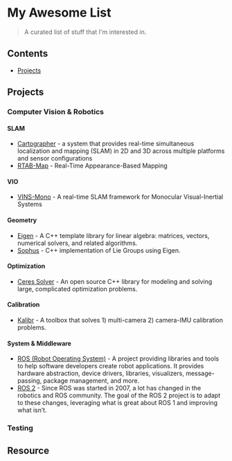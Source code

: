 # My Awesome List

> A curated list of stuff that I'm interested in.

## Contents

- [Projects](#projects)

## Projects

### Computer Vision & Robotics

#### SLAM

- [Cartographer](https://github.com/googlecartographer/cartographer) - a system that provides real-time simultaneous localization and mapping (SLAM) in 2D and 3D across multiple platforms and sensor configurations
- [RTAB-Map](http://introlab.github.io/rtabmap) - Real-Time Appearance-Based Mapping

#### VIO

- [VINS-Mono](https://github.com/HKUST-Aerial-Robotics/VINS-Mono) - A real-time SLAM framework for Monocular Visual-Inertial Systems

#### Geometry

- [Eigen](http://eigen.tuxfamily.org) - A C++ template library for linear algebra: matrices, vectors, numerical solvers, and related algorithms.
- [Sophus](https://github.com/strasdat/Sophus) - C++ implementation of Lie Groups using Eigen.

#### Optimization 

- [Ceres Solver](http://ceres-solver.org) - An open source C++ library for modeling and solving large, complicated optimization problems.

#### Calibration

- [Kalibr](https://github.com/ethz-asl/kalibr) - A toolbox that solves 1) multi-camera 2) camera-IMU calibration problems.

#### System & Middleware

- [ROS (Robot Operating System)](http://wiki.ros.org/) - A project providing libraries and tools to help software developers create robot applications. It provides hardware abstraction, device drivers, libraries, visualizers, message-passing, package management, and more.
- [ROS 2](https://github.com/ros2/ros2/wiki) - Since ROS was started in 2007, a lot has changed in the robotics and ROS community. The goal of the ROS 2 project is to adapt to these changes, leveraging what is great about ROS 1 and improving what isn’t.

### Testing

## Resource
